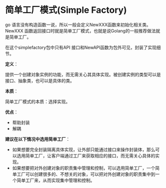 # 简单工厂模式(Simple Factory)

go 语言没有构造函数一说，所以一般会定义NewXXX函数来初始化相关类。 NewXXX 函数返回接口时就是简单工厂模式，也就是说Golang的一般推荐做法就是简单工厂。

在这个simplefactory包中只有API 接口和NewAPI函数为包外可见，封装了实现细节。

**定义**：

提供一个创建对象实例的功能，而无需关心其具体实现。被创建实例的类型可以是接口、抽象类，也可以是具体的类。

**本质**：

简单工厂模式的本质：选择实现。

**优点**：

- 帮助封装
- 解耦

**建议在以下情况中选用简单工厂**：

- 如果想要完全封装隔离具体实现，让外部只能通过接口来操作封装体，那么可以选用简单工厂，让客户端通过工厂来获取相应的接口，而无需关心具体的实现。
- 如果想要把对外创建对象的职责集中管理和控制，可以选用简单工厂，一个简单工厂可以创建很多的、不想关的对象，可以把对外创建对象的职责集中到一个简单工厂来，从而实现集中管理和控制。